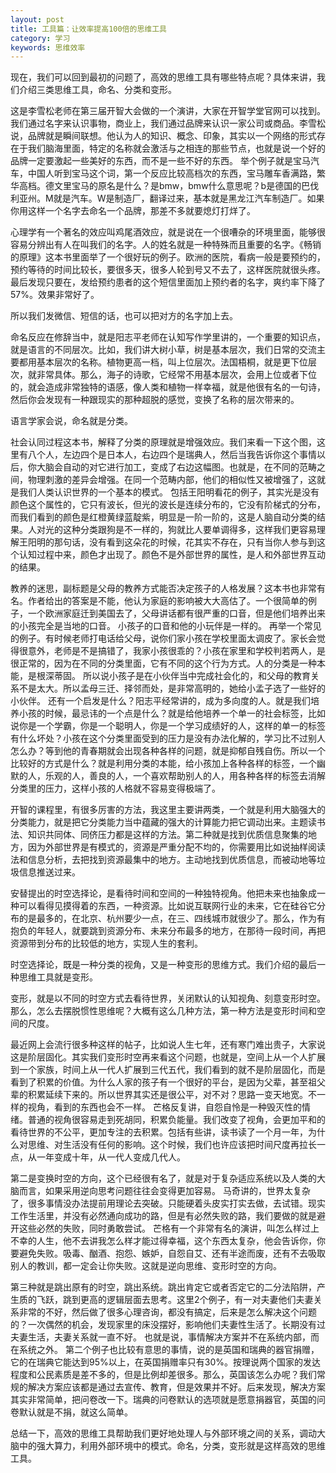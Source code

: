 ```yaml
---
layout: post
title: 工具篇：让效率提高100倍的思维工具
category: 学习
keywords: 思维效率
---
```


现在，我们可以回到最初的问题了，高效的思维工具有哪些特点呢？具体来讲，我们介绍三类思维工具，命名、分类和变形。

这是李雪松老师在第三届开智大会做的一个演讲，大家在开智学堂官网可以找到。我们通过名字来认识事物，商业上，我们通过品牌来认识一家公司或商品。李雪松说，品牌就是瞬间联想。他认为人的知识、概念、印象，其实以一个网络的形式存在于我们脑海里面，特定的名称就会激活与之相连的那些节点，也就是说一个好的品牌一定要激起一些美好的东西，而不是一些不好的东西。
举个例子就是宝马汽车，中国人听到宝马这个词，第一个反应比较高档次的东西，宝马雕车香满路，繁华高档。德文里宝马的原名是什么？是bmw，bmw什么意思呢？b是德国的巴伐利亚州。M就是汽车。W是制造厂，翻译过来，基本就是黑龙江汽车制造厂。如果你用这样一个名字去命名一个品牌，那差不多就要熄灯打烊了。

心理学有一个著名的效应叫鸡尾酒效应，就是说在一个很嘈杂的环境里面，能够很容易分辨出有人在叫我们的名字。人的姓名就是一种特殊而且重要的名字。《畅销的原理》这本书里面举了一个很好玩的例子。欧洲的医院，看病一般是要预约的，预约等待的时间比较长，要很多天，很多人轮到号又不去了，这样医院就很头疼。最后发现只要在，发给预约患者的这个短信里面加上预约者的名字，爽约率下降了57%。效果非常好了。
 
所以我们发微信、短信的话，也可以把对方的名字加上去。

命名反应在修辞当中，就是阳志平老师在认知写作学里讲的，一个重要的知识点，就是语言的不同层次。比如，我们讲大树小草，树是基本层次，我们日常的交流主要都用基本层次的名称。植物更高一档，叫上位层次。法国梧桐，就是更下位层次，就非常具体。那么，海子的诗歌，它经常不用基本层次，会用上位或者下位的，就会造成非常独特的语感，像人类和植物一样幸福，就是他很有名的一句诗，然后你会发现有一种跟现实的那种超脱的感觉，变换了名称的层次带来的。

语言学家会说，命名就是分类。

社会认同过程这本书，解释了分类的原理就是增强效应。我们来看一下这个图，这里有八个人，左边四个是日本人，右边四个是瑞典人，然后当我告诉你这个事情以后，你大脑会自动的对它进行加工，变成了右边这幅图。也就是，在不同的范畴之间，物理刺激的差异会增强。在同一个范畴内部，他们的相似性又被增强了，这就是我们人类认识世界的一个基本的模式。
包括王阳明看花的例子，其实光是没有颜色这个属性的，它只有波长，但光的波长是连续分布的，它没有阶梯式的分布，而我们看到的颜色是红橙黄绿蓝靛紫，明显是一阶一阶的，这是人脑自动分类的结果。人对光的这种分类跟狗是不一样的，狗就比人要单调得多，这样我们更容易理解王阳明的那句话，没有看到这朵花的时候，花其实不存在，只有当你人参与到这个认知过程中来，颜色才出现了。颜色不是外部世界的属性，是人和外部世界互动的结果。

教养的迷思，副标题是父母的教养方式能否决定孩子的人格发展？这本书也非常有名。作者给出的答案是不能，他认为家庭的影响被大大高估了。一个很简单的例子，一个欧洲家庭迁到美国去了，父母讲话都有很严重的口音，但是他们培养出来的小孩完全是当地的口音。
小孩子的口音和他的小玩伴是一样的。
再举一个常见的例子。有时候老师打电话给父母，说你们家小孩在学校里面太调皮了。家长会觉得很意外，老师是不是搞错了，我家小孩很乖的？小孩在家里和学校判若两人，是很正常的，因为在不同的分类里面，它有不同的这个行为方式。人的分类是一种本能，是根深蒂固。 所以说小孩子是在小伙伴当中完成社会化的，和父母的教育关系不是太大。所以孟母三迁、择邻而处，是非常高明的，她给小孟子选了一些好的小伙伴。
还有一个启发是什么？阳志平经常讲的，成为多向度的人。就是我们培养小孩的时候，最忌讳的一个点是什么？就是给他培养一个单一的社会标签，比如说你是一个学霸，你是一个聪明人，你是一个学习成绩好的人，这样的单一的标签有什么坏处？小孩在这个分类里面受到的压力是没有办法化解的，学习比不过别人怎么办？等到他的青春期就会出现各种各样的问题，就是抑郁自残自伤。所以一个比较好的方式是什么？就是利用分类的本能，给小孩加上各种各样的标签，一个幽默的人，乐观的人，善良的人，一个喜欢帮助别人的人，用各种各样的标签去消解分类里的压力，这样小孩的人格就不容易变得极端了。

开智的课程里，有很多厉害的方法，我这里主要讲两类，一个就是利用大脑强大的分类能力，就是把它分类能力当中蕴藏的强大的计算能力把它调动出来。主题读书法、知识共同体、同侪压力都是这样的方法。第二种就是找到优质信息聚集的地方，因为外部世界是有模式的，资源是严重分配不均的，你需要用比如说抽样阅读法和信息分析，去把找到资源最集中的地方。主动地找到优质信息，而被动地等垃圾信息推送过来。

安替提出的时空选择论，是看待时间和空间的一种独特视角。他把未来也抽象成一种可以看得见摸得着的东西，一种资源。比如说互联网行业的未来，它在硅谷它分布的是最多的，在北京、杭州要少一点，在三、四线城市就很少了。那么，作为有抱负的年轻人，就要跳到资源分布、未来分布最多的地方，在那待一段时间，再把资源带到分布的比较低的地方，实现人生的套利。

时空选择论，既是一种分类的视角，又是一种变形的思维方式。我们介绍的最后一种思维工具就是变形。

变形，就是以不同的时空方式去看待世界，关闭默认的认知视角、刻意变形时空。那么，怎么去摆脱惯性思维呢？大概有这么几种方法，第一种方法是变形时间和空间的尺度。

最近网上会流行很多种这样的帖子，比如说人生七年，还有寒门难出贵子，大家说这是阶层固化。其实我们变形时空再来看这个问题，也就是，空间上从一个人扩展到一个家族，时间上从一代人扩展到三代五代，我们看到的就不是阶层固化，而是看到了积累的价值。为什么人家的孩子有一个很好的平台，是因为父辈，甚至祖父辈的积累延续下来的。所以世界其实还是很公平，对不对？思路一变天地宽。不一样的视角，看到的东西也会不一样。
芒格反复讲，自怨自怜是一种毁灭性的情绪。普通的视角很容易走到死胡同，积累负能量。我们改变了视角，会更加平和的看待世界的不公平，更加专注的去积累。包括有些讲，读书读了一个月一年，为什么对思维、对生活没有任何的影响。这个时候，我们也许应该把时间尺度再拉长一点，从一年变成十年，从一代人变成几代人。

第二是变换时空的方向，这个已经很有名了，就是对于复杂适应系统以及人类的大脑而言，如果采用逆向思考问题往往会变得更加容易。
马奇讲的，世界太复杂了，很多事情没办法提前用理论去突破。只能硬着头皮实打实去做，去试错。现实工作生活里，并没有必然通向成功的路，但是有必然失败的路，我们要做的就是避开这些必然的失败，同时勇敢尝试。
芒格有一个非常有名的演讲，叫怎么样过上不幸的人生，他不去讲我怎么样才能过得幸福，这个东西太复杂，他会告诉你，你要避免失败。吸毒、酗酒、抱怨、嫉妒，自怨自艾、还有半途而废，还有不去吸取别人的教训，都一定会让你失败。这就是逆向思维、变形时空的方向。

第三种就是跳出原有的时空，跳出系统。跳出肯定它或者否定它的二分法陷阱，产生质的飞跃，跳到更高的逻辑层面去思考。这里2个例子，有一对夫妻他们夫妻关系非常的不好，然后做了很多心理咨询，都没有搞定，后来是怎么解决这个问题的？一次偶然的机会，发现家里的床没摆好，影响他们夫妻性生活了。长期没有过夫妻生活，夫妻关系就一直不好。 也就是说，事情解决方案并不在系统内部，而在系统之外。
第二个例子也比较有意思的事情，说的是英国和瑞典的器官捐赠，它的在瑞典它能达到95%以上，在英国捐赠率只有30%。按理说两个国家的发达程度和公民素质是差不多的，但是比例却差很多。那么，英国该怎么办呢？我们常规的解决方案应该都是通过去宣传、教育，但是效果并不好。后来发现，解决方案其实非常简单，把问卷改一下。瑞典的问卷默认的选项就是愿意捐器官，英国的问卷默认就是不捐，就这么简单。

总结一下，高效的思维工具帮助我们更好地处理人与外部环境之间的关系，调动大脑中的强大算力，利用外部环境中的模式。命名，分类，变形就是这样高效的思维工具。